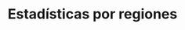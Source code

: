 ---
layout: project
title:  "Estadísticas por regiones"
categories:
- project
img: estadisticas_regiones.jpg
thumb: estadisticas_regiones_thumb.jpg
---